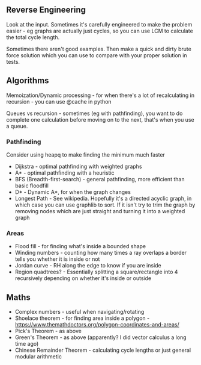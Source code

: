 ## Reverse Engineering
Look at the input. Sometimes it's carefully engineered to make the problem easier - eg graphs are actually just cycles, so you can use LCM to calculate the total cycle length.

Sometimes there aren't good examples. Then make a quick and dirty brute force solution which you can use to compare with your proper solution in tests.

## Algorithms
Memoization/Dynamic processing - for when there's a lot of recalculating in recursion - you can use @cache in python

Queues vs recursion - sometimes (eg with pathfinding), you want to do complete one calculation before moving on to the next, that's when you use a queue.

### Pathfinding
Consider using heapq to make finding the minimum much faster
 - Dijkstra - optimal pathfinding with weighted graphs
 - A* - optimal pathfinding with a heuristic
 - BFS (Breadth-first-search) - general pathfinding, more efficient than basic floodfill
 - D* - Dynamic A\*, for when the graph changes
 - Longest Path - See wikipedia. Hopefully it's a directed acyclic graph, in which case you can use graphlib to sort. If it isn't try to trim the graph by removing nodes which are just straight and turning it into a weighted graph

### Areas
 - Flood fill - for finding what's inside a bounded shape
 - Winding numbers - counting how many times a ray overlaps a border tells you whether it is inside or not
 - Jordan curve - RH along the edge to know if you are inside
 - Region quadtrees? - Essentially splitting a square/rectangle into 4 recursively depending on whether it's inside or outside

## Maths
 - Complex numbers - useful when navigating/rotating
 - Shoelace theorem - for finding area inside a polygon - https://www.themathdoctors.org/polygon-coordinates-and-areas/
 - Pick's Theorem - as above
 - Green's Theorem - as above (apparently? I did vector calculus a long time ago)
 - Chinese Remainder Theorem - calculating cycle lengths or just general modular arithmetic
